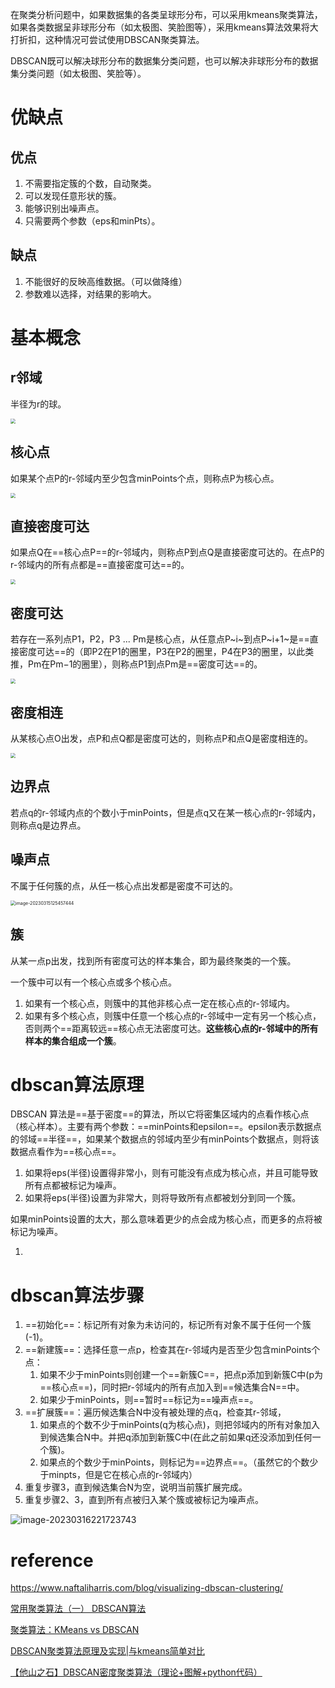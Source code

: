 



在聚类分析问题中，如果数据集的各类呈球形分布，可以采用kmeans聚类算法，如果各类数据呈非球形分布（如太极图、笑脸图等），采用kmeans算法效果将大打折扣，这种情况可尝试使用DBSCAN聚类算法。

DBSCAN既可以解决球形分布的数据集分类问题，也可以解决非球形分布的数据集分类问题（如太极图、笑脸等）。

# 优缺点

## 优点

1. 不需要指定簇的个数，自动聚类。
2. 可以发现任意形状的簇。
3. 能够识别出噪声点。
4. 只需要两个参数（eps和minPts）。

## 缺点

1. 不能很好的反映高维数据。（可以做降维）
2. 参数难以选择，对结果的影响大。

# 基本概念

## r邻域

半径为r的球。

<img src="image/v2-6d3f634b73af64ba63d21f3c1b502577_r.jpg" style="zoom:50%;" />

## 核心点

如果某个点P的r-邻域内至少包含minPoints个点，则称点P为核心点。

<img src="image/1.jpg" style="zoom:50%;" />

## 直接密度可达

如果点Q在==核心点P==的r-邻域内，则称点P到点Q是直接密度可达的。在点P的r-邻域内的所有点都是==直接密度可达==的。

<img src="image/1.jpg" style="zoom:50%;" />

## 密度可达

若存在一系列点P1，P2，P3 ... Pm是核心点，从任意点P~i~到点P~i+1~是==直接密度可达==的（即P2在P1的圈里，P3在P2的圈里，P4在P3的圈里，以此类推，Pm在Pm−1的圈里），则称点P1到点Pm是==密度可达==的。

<img src="image/v2-5ee308b9e5dd4d7a9581c86d732314b6_r.jpg" style="zoom:50%;" />

## 密度相连

从某核心点O出发，点P和点Q都是密度可达的，则称点P和点Q是密度相连的。

<img src="image/v2-ac3601f3a78ac61be66d1c4818df806c_r.jpg" style="zoom:50%;" />

## 边界点

若点q的r-邻域内点的个数小于minPoints，但是点q又在某一核心点的r-邻域内，则称点q是边界点。

## 噪声点

不属于任何簇的点，从任一核心点出发都是密度不可达的。

<img src="image/image-20230315125457444.png" alt="image-20230315125457444" style="zoom:50%;" />

## 簇

从某一点p出发，找到所有密度可达的样本集合，即为最终聚类的一个簇。

一个簇中可以有一个核心点或多个核心点。

1. 如果有一个核心点，则簇中的其他非核心点一定在核心点的r-邻域内。
2. 如果有多个核心点，则簇中任意一个核心点的r-邻域中一定有另一个核心点，否则两个==距离较远==核心点无法密度可达。**这些核心点的r-邻域中的所有样本的集合组成一个簇**。



# dbscan算法原理

DBSCAN 算法是==基于密度==的算法，所以它将密集区域内的点看作核心点（核心样本）。主要有两个参数：==minPoints和epsilon==。epsilon表示数据点的邻域==半径==，如果某个数据点的邻域内至少有minPoints个数据点，则将该数据点看作为==核心点==。

1. 如果将eps(半径)设置得非常小，则有可能没有点成为核心点，并且可能导致所有点都被标记为噪声。
2. 如果将eps(半径)设置为非常大，则将导致所有点都被划分到同一个簇。

如果minPoints设置的太大，那么意味着更少的点会成为核心点，而更多的点将被标记为噪声。

1. 

# dbscan算法步骤

1. ==初始化==：标记所有对象为未访问的，标记所有对象不属于任何一个簇(-1)。
2. ==新建簇==：选择任意一点p，检查其在r-邻域内是否至少包含minPoints个点：
   1. 如果不少于minPoints则创建一个==新簇C==，把点p添加到新簇C中(p为==核心点==)，同时把r-邻域内的所有点加入到==候选集合N==中。
   2. 如果少于minPoints，则==暂时==标记为==噪声点==。
3. ==扩展簇==：遍历候选集合N中没有被处理的点q，检查其r-邻域，
   1. 如果点的个数不少于minPoints(q为核心点)，则把邻域内的所有对象加入到候选集合N中。并把q添加到新簇C中(在此之前如果q还没添加到任何一个簇)。
   2. 如果点的个数少于minPoints，则标记为==边界点==。（虽然它的个数少于minpts，但是它在核心点的r-邻域内）
4. 重复步骤3，直到候选集合N为空，说明当前簇扩展完成。
5. 重复步骤2、3，直到所有点被归入某个簇或被标记为噪声点。



![image-20230316221723743](image/image-20230316221723743.png)

# reference

https://www.naftaliharris.com/blog/visualizing-dbscan-clustering/

[常用聚类算法（一） DBSCAN算法](https://www.bbsmax.com/A/6pdDmYgKzw/)

[聚类算法：KMeans vs DBSCAN](https://zhuanlan.zhihu.com/p/94022640)

[DBSCAN聚类算法原理及实现|与kmeans简单对比](https://zhuanlan.zhihu.com/p/459927289)

[【他山之石】DBSCAN密度聚类算法（理论+图解+python代码）](https://mp.weixin.qq.com/s?__biz=MzAxMDcyOTQxNA==&mid=2649893103&idx=2&sn=d5066b90962c6c26142a46383d14cc6e&chksm=834d6a46b43ae3501b64806dcd192d6c0a1db55f66c568d47fa73821ba931633845f5d075cb3&scene=27)